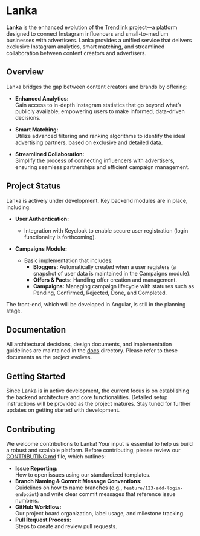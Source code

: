 # Lanka

**Lanka** is the enhanced evolution of the [Trendlink](https://github.com/IIIA-KO/Trendlink) project—a platform designed to connect Instagram influencers and small-to-medium businesses with advertisers. Lanka provides a unified service that delivers exclusive Instagram analytics, smart matching, and streamlined collaboration between content creators and advertisers.

## Overview

Lanka bridges the gap between content creators and brands by offering:

- **Enhanced Analytics:**  
  Gain access to in-depth Instagram statistics that go beyond what’s publicly available, empowering users to make informed, data-driven decisions.

- **Smart Matching:**  
  Utilize advanced filtering and ranking algorithms to identify the ideal advertising partners, based on exclusive and detailed data.

- **Streamlined Collaboration:**  
  Simplify the process of connecting influencers with advertisers, ensuring seamless partnerships and efficient campaign management.

## Project Status

Lanka is actively under development. Key backend modules are in place, including:

- **User Authentication:**  
  - Integration with Keycloak to enable secure user registration (login functionality is forthcoming).

- **Campaigns Module:**  
  - Basic implementation that includes:
    - **Bloggers:** Automatically created when a user registers (a snapshot of user data is maintained in the Campaigns module).
    - **Offers & Pacts:** Handling offer creation and management.
    - **Campaigns:** Managing campaign lifecycle with statuses such as Pending, Confirmed, Rejected, Done, and Completed.

The front-end, which will be developed in Angular, is still in the planning stage.

## Documentation

All architectural decisions, design documents, and implementation guidelines are maintained in the [docs](/docs/) directory. Please refer to these documents as the project evolves.

## Getting Started

Since Lanka is in active development, the current focus is on establishing the backend architecture and core functionalities. Detailed setup instructions will be provided as the project matures. Stay tuned for further updates on getting started with development.

## Contributing

We welcome contributions to Lanka! Your input is essential to help us build a robust and scalable platform. Before contributing, please review our [CONTRIBUTING.md](CONTRIBUTING.md) file, which outlines:

- **Issue Reporting:**  
  How to open issues using our standardized templates.
- **Branch Naming & Commit Message Conventions:**  
  Guidelines on how to name branches (e.g., `feature/123-add-login-endpoint`) and write clear commit messages that reference issue numbers.
- **GitHub Workflow:**  
  Our project board organization, label usage, and milestone tracking.
- **Pull Request Process:**  
  Steps to create and review pull requests.
